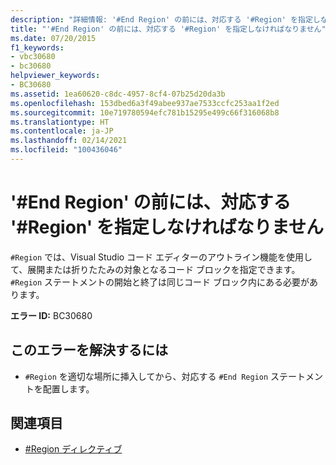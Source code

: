 ```yaml
---
description: "詳細情報: '#End Region' の前には、対応する '#Region' を指定しなければなりません"
title: "'#End Region' の前には、対応する '#Region' を指定しなければなりません"
ms.date: 07/20/2015
f1_keywords:
- vbc30680
- bc30680
helpviewer_keywords:
- BC30680
ms.assetid: 1ea60620-c8dc-4957-8cf4-07b25d20da3b
ms.openlocfilehash: 153dbed6a3f49abee937ae7533ccfc253aa1f2ed
ms.sourcegitcommit: 10e719780594efc781b15295e499c66f316068b8
ms.translationtype: HT
ms.contentlocale: ja-JP
ms.lasthandoff: 02/14/2021
ms.locfileid: "100436046"
---
```

# <a name="end-region-must-be-preceded-by-a-matching-region"></a>'#End Region' の前には、対応する '#Region' を指定しなければなりません

`#Region` では、Visual Studio コード エディターのアウトライン機能を使用して、展開または折りたたみの対象となるコード ブロックを指定できます。 `#Region` ステートメントの開始と終了は同じコード ブロック内にある必要があります。  
  
 **エラー ID:** BC30680  
  
## <a name="to-correct-this-error"></a>このエラーを解決するには  
  
- `#Region` を適切な場所に挿入してから、対応する `#End Region` ステートメントを配置します。  
  
## <a name="see-also"></a>関連項目

- [#Region ディレクティブ](../language-reference/directives/region-directive.md)
